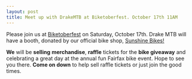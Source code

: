 ```yaml
---
layout: post
title: Meet up with DrakeMTB at Biketoberfest. October 17th 11AM
---
```


Please join us at [Biketoberfest](http://www.biketoberfestmarin.com/) on Saturday, October 17th. Drake MTB will have a booth, donated by our official bike shop, [Sunshine Bikes!](http://www.sunshinebicycle.com/)

**We** will be **selling** **merchandise**, **raffle** tickets for the **bike giveaway** and celebrating a great day at the annual fun Fairfax bike event. Hope to see you there. **Come on down** to help sell raffle tickets or just join the good times.
